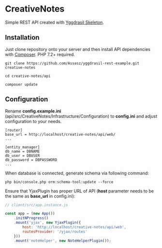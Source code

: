 # CreativeNotes

Simple REST API created with [Yggdrasil Skeleton](https://github.com/Assasz/yggdrasil-skeleton).

## Installation

Just clone repository onto your server and then install API dependencies with [Composer](https://getcomposer.org/).
PHP 7.2+ required.

```
git clone https://github.com/Assasz/yggdrasil-rest-example.git creative-notes

cd creative-notes/api

composer update
```

## Configuration

Rename **config.example.ini** (api/src/CreativeNotes/Infrastructure/Configuration) to **config.ini** and adjust configuration to your needs.

```
[router]
base_url = http://localhost/creative-notes/api/web/
...

[entity_manager]
db_name = DBNAME
db_user = DBUSER
db_password = DBPASSWORD
...
```

When database is connected, generate schema via following command:

```
php bin/console.php orm:schema-tool:update --force
``` 

Ensure that YjaxPlugin has proper URL of API (**host** parameter needs to be the same as **base_url** in config.ini):

```javascript
// client/src/app.instance.js

const app = (new App())
    .initNProgress()
    .mount('yjax', new YjaxPlugin({
        host: 'http://localhost/creative-notes/api/web',
        routesProvider: '/yjax/routes'
    }))
    .mount('noteHelper', new NoteHelperPlugin());
```